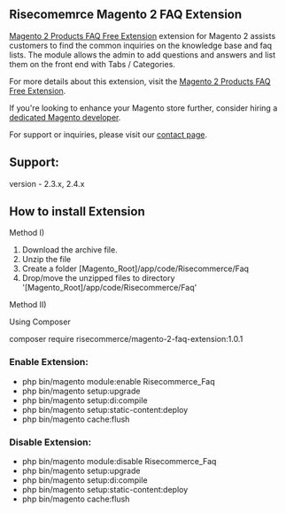 ## Risecomemrce Magento 2 FAQ Extension
[Magento 2 Products FAQ Free Extension](https://risecommerce.com/store/magento2-products-faq.html) extension for Magento 2 assists customers to find the common inquiries on the knowledge base and faq lists. The module allows the admin to add questions and answers and list them on the front end with Tabs / Categories.

For more details about this extension, visit the [Magento 2 Products FAQ Free Extension](https://risecommerce.com/store/magento2-products-faq.html).

If you're looking to enhance your Magento store further, consider hiring a [dedicated Magento developer](https://risecommerce.com/hire-dedicated-magento-developer.html).

For support or inquiries, please visit our [contact page](https://risecommerce.com/contact).

## Support: 
version - 2.3.x, 2.4.x

## How to install Extension

Method I)

1. Download the archive file.
2. Unzip the file
3. Create a folder [Magento_Root]/app/code/Risecommerce/Faq
4. Drop/move the unzipped files to directory '[Magento_Root]/app/code/Risecommerce/Faq'

Method II)

Using Composer 

composer require risecommerce/magento-2-faq-extension:1.0.1

### Enable Extension:
- php bin/magento module:enable Risecommerce_Faq
- php bin/magento setup:upgrade
- php bin/magento setup:di:compile
- php bin/magento setup:static-content:deploy
- php bin/magento cache:flush

### Disable Extension:
- php bin/magento module:disable Risecommerce_Faq
- php bin/magento setup:upgrade
- php bin/magento setup:di:compile
- php bin/magento setup:static-content:deploy
- php bin/magento cache:flush
